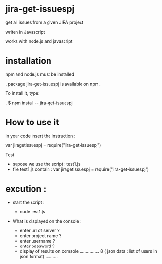  
# jira-get-issuespj

get all issues from a given JIRA project 

writen in Javascript

works with node.js and javascript

# installation

npm and node.js must be installed

 . package jira-get-issuespj is available on npm. 
 
 To install it, type:
 
. $ npm install -- jira-get-issuespj

# How to use it

in your code insert the instruction : 

var jiragetissuespj = require("jira-get-issuespj")

Test : 
* supose we use the script : test1.js 
* file test1.js contain : var jiragetissuespj = require("jira-get-issuespj")

# excution : 
* start the script :
  * node test1.js

* What is displayed on the console  : 
  * enter url of server ?
  * enter project name ? 
  * enter username ?
  * enter password ? 
  * display of results on comsole  ................
    8 ( json data : list of users in json format) ..........
